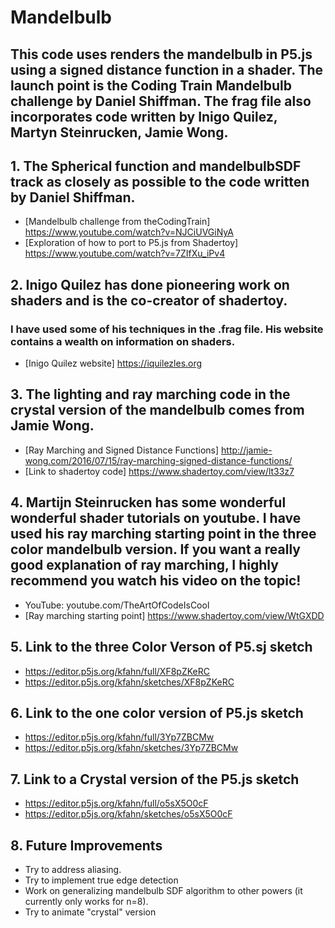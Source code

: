 # Mandelbulb

## This code uses renders the mandelbulb in P5.js using a signed distance function in a shader.  The launch point is the Coding Train Mandelbulb challenge by Daniel Shiffman.  The frag file also incorporates code written by Inigo Quilez, Martyn Steinrucken, Jamie Wong.

## 1.  The Spherical function and mandelbulbSDF track as closely as possible to the code written by Daniel Shiffman. 

- [Mandelbulb challenge from theCodingTrain]  https://www.youtube.com/watch?v=NJCiUVGiNyA
- [Exploration of how to port to P5.js from Shadertoy] https://www.youtube.com/watch?v=7ZIfXu_iPv4

## 2.  Inigo Quilez has done pioneering work on shaders and is the co-creator of shadertoy.  

### I have used some of his techniques in the .frag file.  His website contains a wealth on information on shaders.
- [Inigo Quilez website] https://iquilezles.org

## 3.  The lighting and ray marching code in the crystal version of the mandelbulb comes from Jamie Wong.
- [Ray Marching and Signed Distance Functions] http://jamie-wong.com/2016/07/15/ray-marching-signed-distance-functions/
- [Link to shadertoy code] https://www.shadertoy.com/view/lt33z7

## 4.  Martijn Steinrucken has some wonderful wonderful shader tutorials on youtube.  I have used his ray marching starting point in the three color mandelbulb version.  If you want a really good explanation of ray marching, I highly recommend you watch his video on the topic!

- YouTube: youtube.com/TheArtOfCodeIsCool
- [Ray marching starting point] https://www.shadertoy.com/view/WtGXDD

## 5.  Link to the three Color Verson of P5.sj sketch

- https://editor.p5js.org/kfahn/full/XF8pZKeRC
- https://editor.p5js.org/kfahn/sketches/XF8pZKeRC

## 6.  Link to the one color version of P5.js sketch

- https://editor.p5js.org/kfahn/full/3Yp7ZBCMw
- https://editor.p5js.org/kfahn/sketches/3Yp7ZBCMw

## 7.  Link to a Crystal version of the P5.js sketch

- https://editor.p5js.org/kfahn/full/o5sX5O0cF
- https://editor.p5js.org/kfahn/sketches/o5sX5O0cF

## 8.   Future Improvements

- Try to address aliasing.
- Try to implement true edge detection
- Work on generalizing mandelbulb SDF algorithm to other powers (it currently only works for n=8).
- Try to animate "crystal" version